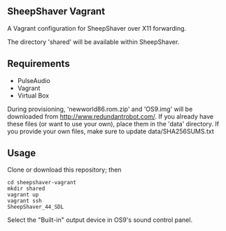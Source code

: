 ## SheepShaver Vagrant

A Vagrant configuration for SheepShaver over X11 forwarding.

The directory 'shared' will be available within SheepShaver.

## Requirements
- PulseAudio
- Vagrant
- Virtual Box

During provisioning, 'newworld86.rom.zip' and 'OS9.img' will be downloaded from http://www.redundantrobot.com/. If you already have these files (or want to use your own), place them in the 'data' directory. If you provide your own files, make sure to update data/SHA256SUMS.txt

## Usage
Clone or download this repository; then
```
cd sheepshaver-vagrant
mkdir shared
vagrant up
vagrant ssh
SheepShaver_44_SDL
```

Select the "Built-in" output device in OS9's sound control panel.
